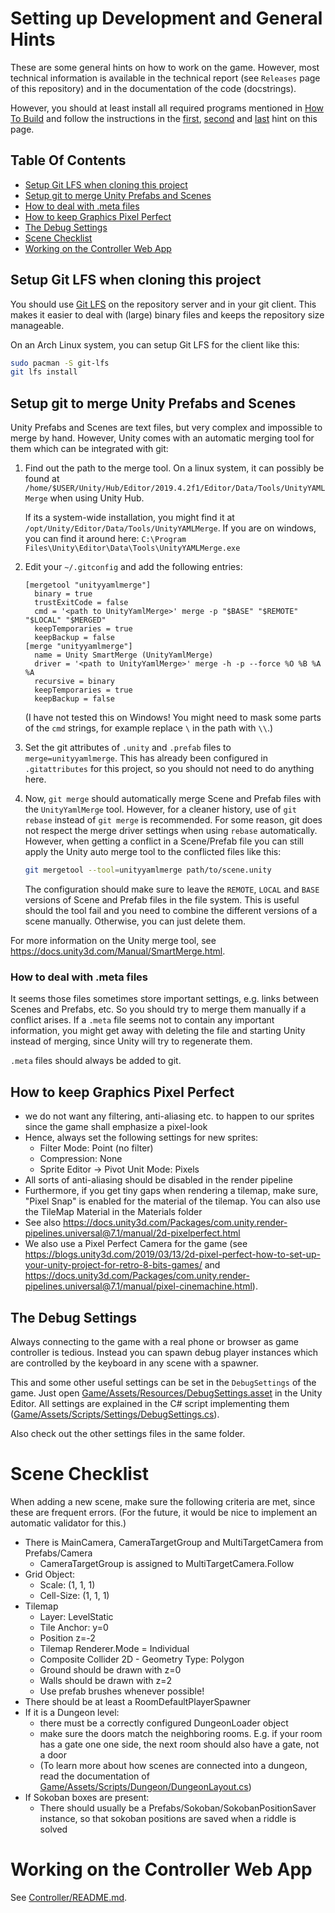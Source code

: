 # Setting up Development and General Hints

These are some general hints on how to work on the game. However, most technical
information is available in the technical report (see `Releases` page of this
repository) and in the documentation of the code (docstrings).

However, you should at least install all required programs mentioned in
[How To Build](HowToBuild.md) and follow the instructions in the
[first](#setup-git-lfs-when-cloning-this-project),
[second](#setup-git-to-merge-unity-prefabs-and-scenes) and
[last](#working-on-the-controller-web-app)
hint on this page.

## Table Of Contents

* [Setup Git LFS when cloning this project](#setup-git-lfs-when-cloning-this-project)
* [Setup git to merge Unity Prefabs and Scenes](#setup-git-to-merge-unity-prefabs-and-scenes)
* [How to deal with .meta files](#how-to-deal-with-meta-files)
* [How to keep Graphics Pixel Perfect](#how-to-keep-graphics-pixel-perfect)
* [The Debug Settings](#the-debug-settings)
* [Scene Checklist](#scene-checklist)
* [Working on the Controller Web App](#working-on-the-controller-web-app)

## Setup Git LFS when cloning this project

You should use [Git LFS](https://git-lfs.github.com/) on the repository server and
in your git client. This makes it easier to deal with (large) binary files and keeps
the repository size manageable.

On an Arch Linux system, you can setup Git LFS for the client like this:
```sh
sudo pacman -S git-lfs
git lfs install
```

## Setup git to merge Unity Prefabs and Scenes

Unity Prefabs and Scenes are text files, but very complex and impossible to merge
by hand. However, Unity comes with an automatic merging tool for them which can be
integrated with git:

1. Find out the path to the merge tool.
   On a linux system, it can possibly be found at `/home/$USER/Unity/Hub/Editor/2019.4.2f1/Editor/Data/Tools/UnityYAMLMerge`
   when using Unity Hub.

   If its a system-wide installation, you might find it at `/opt/Unity/Editor/Data/Tools/UnityYAMLMerge`.
   If you are on windows, you can find it around here: `C:\Program Files\Unity\Editor\Data\Tools\UnityYAMLMerge.exe`
2. Edit your `~/.gitconfig` and add the following entries:
   ```
   [mergetool "unityyamlmerge"]
     binary = true
     trustExitCode = false
     cmd = '<path to UnityYamlMerge>' merge -p "$BASE" "$REMOTE" "$LOCAL" "$MERGED"
     keepTemporaries = true
     keepBackup = false
   [merge "unityyamlmerge"]
     name = Unity SmartMerge (UnityYamlMerge)
     driver = '<path to UnityYamlMerge>' merge -h -p --force %O %B %A %A
     recursive = binary
     keepTemporaries = true
     keepBackup = false
   ```

   (I have not tested this on Windows! You might need to mask some parts of the
   `cmd` strings, for example replace `\` in the path with `\\`.)

3. Set the git attributes of `.unity` and `.prefab` files to
   `merge=unityyamlmerge`. This has already been configured in `.gitattributes`
   for this project, so you should not need to do anything here.

4. Now, `git merge` should automatically merge Scene and Prefab files with
   the `UnityYamlMerge` tool.
   However, for a cleaner history, use of `git rebase` instead of `git merge` is
   recommended. For some reason, git does not respect the merge driver settings
   when using `rebase` automatically. However, when getting a conflict in a
   Scene/Prefab file you can still apply the Unity auto merge tool to the
   conflicted files like this:

   ```sh
   git mergetool --tool=unityyamlmerge path/to/scene.unity
   ```

   The configuration should make sure to leave the `REMOTE`, `LOCAL` and `BASE`
   versions of Scene and Prefab files in the file system. This is useful should
   the tool fail and you need to combine the different versions of a scene
   manually.
   Otherwise, you can just delete them.

For more information on the Unity merge tool, see
https://docs.unity3d.com/Manual/SmartMerge.html.

### How to deal with .meta files

It seems those files sometimes store important settings, e.g. links between
Scenes and Prefabs, etc. So you should try to merge them manually if a conflict
arises. If a `.meta` file seems not to contain any important information, you
might get away with deleting the file and starting Unity instead of merging,
since Unity will try to regenerate them.

`.meta` files should always be added to git.

## How to keep Graphics Pixel Perfect

* we do not want any filtering, anti-aliasing etc. to happen to our sprites
  since the game shall emphasize a pixel-look
* Hence, always set the following settings for new sprites:
  * Filter Mode: Point (no filter)
  * Compression: None
  * Sprite Editor -> Pivot Unit Mode: Pixels
* All sorts of anti-aliasing should be disabled in the render pipeline
* Furthermore, if you get tiny gaps when rendering a tilemap, make sure,
  "Pixel Snap" is enabled for the material of the tilemap.
  You can also use the TileMap Material in the Materials folder
* See also https://docs.unity3d.com/Packages/com.unity.render-pipelines.universal@7.1/manual/2d-pixelperfect.html
* We also use a Pixel Perfect Camera for the game
  (see https://blogs.unity3d.com/2019/03/13/2d-pixel-perfect-how-to-set-up-your-unity-project-for-retro-8-bits-games/
   and https://docs.unity3d.com/Packages/com.unity.render-pipelines.universal@7.1/manual/pixel-cinemachine.html).

## The Debug Settings

Always connecting to the game with a real phone or browser as game controller is tedious.
Instead you can spawn debug player instances which are controlled by the keyboard in any scene
with a spawner.

This and some other useful settings can be set in the `DebugSettings` of the game.
Just open [Game/Assets/Resources/DebugSettings.asset](../Game/Assets/Resources/DebugSettings.asset)
in the Unity Editor.
All settings are explained in the C# script implementing them
([Game/Assets/Scripts/Settings/DebugSettings.cs](../Game/Assets/Scripts/Settings/DebugSettings.cs)).

Also check out the other settings files in the same folder.

# Scene Checklist

When adding a new scene, make sure the following criteria are met, since these are frequent errors.
(For the future, it would be nice to implement an automatic validator for this.)

* There is MainCamera, CameraTargetGroup and MultiTargetCamera from Prefabs/Camera
  * CameraTargetGroup is assigned to MultiTargetCamera.Follow
* Grid Object:
  * Scale: (1, 1, 1)
  * Cell-Size: (1, 1, 1)
* Tilemap
  * Layer: LevelStatic
  * Tile Anchor: y=0
  * Position z=-2
  * Tilemap Renderer.Mode = Individual
  * Composite Collider 2D - Geometry Type: Polygon
  * Ground should be drawn with z=0
  * Walls should be drawn with z=2
  * Use prefab brushes whenever possible!
* There should be at least a RoomDefaultPlayerSpawner
* If it is a Dungeon level:
  * there must be a correctly configured DungeonLoader object
  * make sure the doors match the neighboring rooms. E.g. if your room has a gate one one side, the next room should also have a gate, not a door
  * (To learn more about how scenes are connected into a dungeon, read the documentation of
     [Game/Assets/Scripts/Dungeon/DungeonLayout.cs](../Game/Assets/Scripts/Dungeon/DungeonLayout.cs))
* If Sokoban boxes are present:
  * There should usually be a Prefabs/Sokoban/SokobanPositionSaver instance, so that sokoban positions are saved when a riddle is solved

# Working on the Controller Web App

See [Controller/README.md](../Controller/README.md).